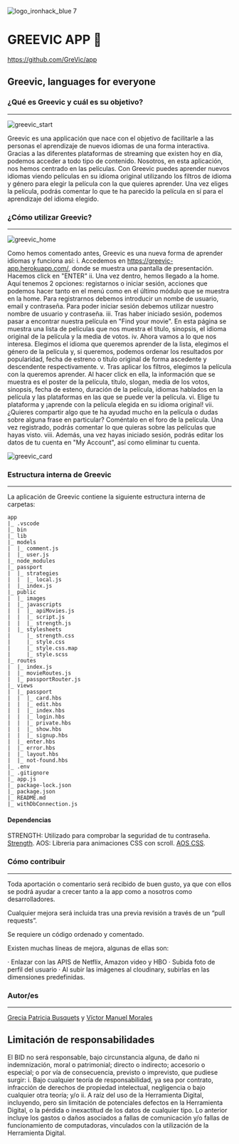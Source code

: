 ![logo_ironhack_blue 7](https://res.cloudinary.com/dul90jusb/image/upload/v1583152727/Greevic/logo-grevic-pantone_jnzy0x.png)
# GREEVIC APP 🎥
https://github.com/GreVic/app
## Greevic, languages for everyone
### ¿Qué es Greevic y cuál es su objetivo?
---
![greevic_start](https://res.cloudinary.com/dul90jusb/image/upload/v1583163125/Greevic/greevic-start_j7ycxp.png)

Greevic es una applicación que nace con el objetivo de facilitarle a las personas el aprendizaje de nuevos idiomas de una forma interactiva. Gracias a las diferentes plataformas de streaming que existen hoy en día, podemos acceder a todo tipo de contenido. Nosotros, en esta aplicación, nos hemos centrado en las películas. 
Con Greevic puedes aprender nuevos idiomas viendo películas en su idioma original utilizando los filtros de idioma y género para elegir la película con la que quieres aprender. Una vez eliges la película, podrás comentar lo que te ha parecido la película en sí para el aprendizaje del idioma elegido.
### ¿Cómo utilizar Greevic?
---
![greevic_home](https://res.cloudinary.com/dul90jusb/image/upload/v1583163126/Greevic/greevic-home_wjnhu0.png)

Como hemos comentado antes, Greevic es una nueva forma de aprender idiomas y funciona así:
i. Accedemos en https://greevic-app.herokuapp.com/, donde se muestra una pantalla de presentación. Hacemos click en "ENTER"
ii. Una vez dentro, hemos llegado a la home. Aquí tenemos 2 opciones: registarnos o iniciar sesión, acciones que podemos hacer tanto en el menú como en el último módulo que se muestra en la home. Para registrarnos debemos introducir un nombe de usuario, email y contraseña. Para poder iniciar sesión debemos utilizar nuestro nombre de usuario y contraseña.
iii. Tras haber iniciado sesión, podemos pasar a encontrar nuestra película en "Find your movie". En esta página se muestra una lista de películas que nos muestra el título, sinopsis, el idioma original de la película y la media de votos.
iv. Ahora vamos a lo que nos interesa. Elegimos el idioma que queremos aprender de la lista, elegimos el género de la película y, si queremos, podemos ordenar los resultados por popularidad, fecha de estreno o título original de forma ascedente y descendente respectivamente.
v. Tras aplicar los filtros, elegimos la película con la queremos aprender. Al hacer click en ella, la información que se muestra es el poster de la película, título, slogan, media de los votos, sinopsis, fecha de esteno, duración de la película, idiomas hablados en la película y las plataformas en las que se puede ver la película.
vi. Elige tu plataforma y ¡aprende con la película elegida en su idioma original!
vii. ¿Quieres compartir algo que te ha ayudad mucho en la película o dudas sobre alguna frase en particular? Coméntalo en el foro de la película. Una vez registrado, podrás comentar lo que quieras sobre las películas que hayas visto.
viii. Además, una vez hayas iniciado sesión, podrás editar los datos de tu cuenta en "My Account", así como eliminar tu cuenta.

![greevic_card](https://res.cloudinary.com/dul90jusb/image/upload/v1583163125/Greevic/greevic-start_j7ycxp.png)


### Estructura interna de Greevic
---
La aplicación de Greevic contiene la siguiente estructura interna de carpetas:
```
app
|_ .vscode
|_ bin
|_ lib
|_ models
|  |_ comment.js
|  |_ user.js
|_ node_modules
|_ passport
|  |_ strategies
|  |  |_ local.js
|  |_ index.js
|_ public
|  |_ images
|  |_ javascripts
|  |  |_ apiMovies.js
|  |  |_ script.js
|  |  |_ strength.js
|  |_ stylesheets
|     |_ strength.css
|     |_ style.css
|     |_ style.css.map
|     |_ style.scss 
|_ routes
|  |_ index.js
|  |_ movieRoutes.js
|  |_ passportRouter.js
|_ views
|  |_ passport
|  |  |_ card.hbs
|  |  |_ edit.hbs
|  |  |_ index.hbs
|  |  |_ login.hbs
|  |  |_ private.hbs
|  |  |_ show.hbs
|  |  |_ signup.hbs
|  |_ enter.hbs
|  |_ error.hbs
|  |_ layout.hbs
|  |_ not-found.hbs
|_ .env
|_ .gitignore
|_ app.js
|_ package-lock.json
|_ package.json
|_ README.md
|_ withDbConnection.js
```
#### Dependencias
STRENGTH: Utilizado para comprobar la seguridad de tu contraseña. [Strength](https://www.jquerycards.com/forms/inputs/strength-js).
AOS: Libreria para animaciones CSS con scroll. [AOS CSS](https://michalsnik.github.io/aos/).

### Cómo contribuir
---
Toda aportación o comentario será recibido de buen gusto, ya que con ellos se podrá ayudar a crecer tanto a la app como a nosotros como desarrolladores.

Cualquier mejora será incluida tras una previa revisión a través de un “pull requests”.

Se requiere un código ordenado y comentado.

Existen muchas líneas de mejora, algunas de ellas son:

· Enlazar con las APIS de Netflix, Amazon video y HBO
· Subida foto de perfil del usuario
· Al subir las imágenes al cloudinary, subirlas en las dimensiones predefinidas.

### Autor/es
---
[Grecia Patricia Busquets](https://www.linkedin.com/in/patriciabusquets/) y [Víctor Manuel Morales](https://www.linkedin.com/in/victormmorales/)

## Limitación de responsabilidades
El BID no será responsable, bajo circunstancia alguna, de daño ni indemnización, moral o patrimonial; directo o indirecto; accesorio o especial; o por vía de consecuencia, previsto o imprevisto, que pudiese surgir:
i. Bajo cualquier teoría de responsabilidad, ya sea por contrato, infracción de derechos de propiedad intelectual, negligencia o bajo cualquier otra teoría; y/o
ii. A raíz del uso de la Herramienta Digital, incluyendo, pero sin limitación de potenciales defectos en la Herramienta Digital, o la pérdida o inexactitud de los datos de cualquier tipo. Lo anterior incluye los gastos o daños asociados a fallas de comunicación y/o fallas de funcionamiento de computadoras, vinculados con la utilización de la Herramienta Digital.